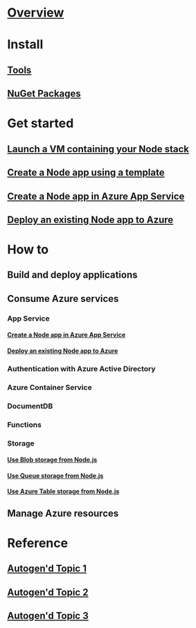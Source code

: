 # [Overview](index.md)

# Install

## [Tools](tools.md)
## [NuGet Packages](packages.md)

# Get started

## [Launch a VM containing your Node stack](https://azuremarketplace.microsoft.com/marketplace/apps/category/compute?operatingSystem=acom-linux&search=node.js)
## [Create a Node app using a template](https://azure.microsoft.com/try/app-service/web/?language=nodejs)
## [Create a Node app in Azure App Service](create-node-app.md)
## [Deploy an existing Node app to Azure](deploy-node-app-to-azure.md)

# How to

## Build and deploy applications

## Consume Azure services

### App Service
#### [Create a Node app in Azure App Service](create-node-app.md)
#### [Deploy an existing Node app to Azure](deploy-node-app-to-azure.md)

### Authentication with Azure Active Directory

### Azure Container Service

### DocumentDB

### Functions

### Storage
#### [Use Blob storage from Node.js](https://docs.microsoft.com/en-us/azure/storage/storage-nodejs-how-to-use-blob-storage)
#### [Use Queue storage from Node.js](https://docs.microsoft.com/en-us/azure/storage/storage-nodejs-how-to-use-queues)
#### [Use Azure Table storage from Node.js](https://docs.microsoft.com/en-us/azure/storage/storage-nodejs-how-to-use-table-storage)

## Manage Azure resources

# Reference
## [Autogen'd Topic 1](#)
## [Autogen'd Topic 2](#)
## [Autogen'd Topic 3](#)
